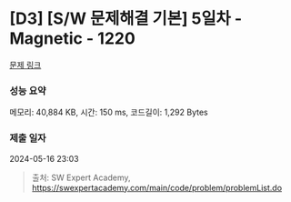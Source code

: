 # [D3] [S/W 문제해결 기본] 5일차 - Magnetic - 1220 

[문제 링크](https://swexpertacademy.com/main/code/problem/problemDetail.do?contestProbId=AV14hwZqABsCFAYD) 

### 성능 요약

메모리: 40,884 KB, 시간: 150 ms, 코드길이: 1,292 Bytes

### 제출 일자

2024-05-16 23:03



> 출처: SW Expert Academy, https://swexpertacademy.com/main/code/problem/problemList.do